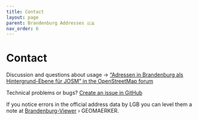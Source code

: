 ```yaml
---
title: Contact
layout: page
parent: Brandenburg Addresses 🇬🇧
nav_order: 6
---
```


# Contact

Discussion and questions about usage → [“Adressen in Brandenburg als Hintergrund-Ebene für JOSM” in the OpenStreetMap forum](https://community.openstreetmap.org/t/adressen-in-brandenburg-als-hintergrund-ebene-fur-josm/6679/1)

Technical problems or bugs? [Create an issue in GitHub](https://github.com/hfs/brandenburg-addresses/issues)

If you notice errors in the official address data by LGB you can level them a note at [Brandenburg-Viewer](https://bb-viewer.geobasis-bb.de/) › GEOMAERKER.

